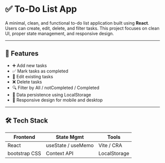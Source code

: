 # ✅ To-Do List App

A minimal, clean, and functional to-do list application built using **React**. Users can create, edit, delete, and filter tasks. This project focuses on clean UI, proper state management, and responsive design.

---

## 🚀 Features

* ➕ Add new tasks
* ✅ Mark tasks as completed
* 📝 Edit existing tasks
* ❌ Delete tasks
* 🔍 Filter by All / notCompleted / Completed
* 💾 Data persistence using LocalStorage 
* 📱 Responsive design for mobile and desktop

---

## 🛠️ Tech Stack

| Frontend     | State Mgmt             | Tools        |
| ------------ | ---------------------- | ------------ |
| React        | useState / useMemo     | Vite / CRA   |
| bootstrap CSS | Context API           | LocalStorage |


